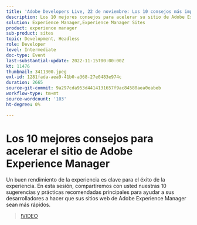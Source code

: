 ```yaml
---
title: 'Adobe Developers Live, 22 de noviembre: Los 10 consejos más importantes para acelerar el sitio de Adobe Experience Manager'
description: Los 10 mejores consejos para acelerar su sitio de Adobe Experience ManagerUn buen rendimiento de la experiencia es clave para el éxito de la experiencia. En esta sesión, compartiremos con usted nuestras 10 sugerencias y prácticas recomendadas principales para ayudar a sus desarrolladores a hacer que sus sitios web de Adobe Experience Manager sean más rápidos.
solution: Experience Manager,Experience Manager Sites
product: experience manager
sub-product: sites
topic: Development, Headless
role: Developer
level: Intermediate
doc-type: Event
last-substantial-update: 2022-11-15T00:00:00Z
kt: 11476
thumbnail: 3411300.jpeg
exl-id: 1281fada-aea9-41b0-a368-27e0483e974c
duration: 2665
source-git-commit: 9a297cda953d4414131657f9ac84580aea0eabeb
workflow-type: tm+mt
source-wordcount: '103'
ht-degree: 0%

---
```


# Los 10 mejores consejos para acelerar el sitio de Adobe Experience Manager

Un buen rendimiento de la experiencia es clave para el éxito de la experiencia. En esta sesión, compartiremos con usted nuestras 10 sugerencias y prácticas recomendadas principales para ayudar a sus desarrolladores a hacer que sus sitios web de Adobe Experience Manager sean más rápidos.

>[!VIDEO](https://video.tv.adobe.com/v/3411300/?quality=12&learn=on)
